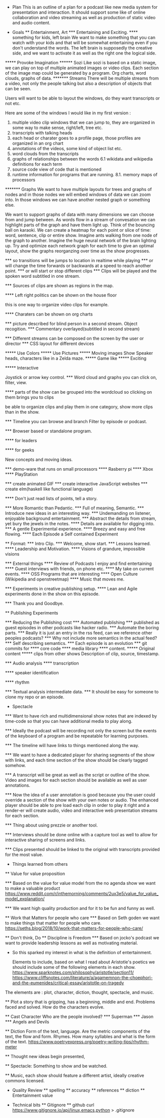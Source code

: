 * Plan
This is an outline of a plan for a podcast like new media system for presentation and interaction.
It should support some like of online collaboration and video streaming as well as production of static video and audio content.

* Goals
** Entertainment, Art
*** Entertaining and Exciting.
**** something for kids, left brain
We want to make something that you can watch with your kids and that will be somewhat entertaining even if you don't understand the words.
The left brain is supposedly the creative side, and we want to activate it as well as the right one the logical side.

***** Provoke Imagination
****** Sozi
Like sozi is based on a static image, we can play on top of multiple animated images or video clips.
Each section of the image map could be generated by a program. Org charts, word clouds, graphs of data.
******* Streams 
There will be multiple streams from a video, not only the people talking but also a description of objects that can be seen.

Users will want to be able to layout the windows, do they want transcripts or not etc. 

Here are some of the windows I would like in my first version :

1. multiple video clip windows that we can jump to, they are organized in some way to make sense, right/left, tree etc.
2. transcripts with talking heads
3. each head or charater goes to a profile page, those profiles are organized in an org chart
4. annotations of the videos, some kind of object list etc.
5. word clouds from the transcripts
6. graphs of relationships between the words
6.1 wikidata and wikipedia definitions for each term
7. source code view of code that is mentioned
8. runtime information for programs that are running.
8.1. memory maps of processors


******* Graphs 
We want to have multiple layouts for trees and graphs of nodes and in those nodes we will embed windows of data we can zoom into.
In those windows we can have another nested graph or something else. 

We want to support graphs of data with many dimensions we can choose from and jump between.
As words flow in a stream of convesation we can highlight parts of the graph and have them light up. 
Think of the bouncing ball on karaoki.
We can create a heatmap for each point or slice of time: word, sentence, clip or entire show.
Imagine ants walking from one node of the graph to another.
Imagine the huge neural network of the brain lighting up.
Try and optimize each network graph for each time to give an optimal layout,
show the graphs reorganzing over time as the show progresses. 

*** so transitions will be jumps to location in realtime while playing 
*** or will change the time forwards or backwards at a speed to reach another point.
*** or will start or stop different clips
*** Clips will be played and the spoken word subtitled in one stream.

*** Sources of clips are shown as regions in the map. 

**** Left right politics can be shown on the house floor

this is one way to organize video clips for example.

**** Charaters can be shown on org charts

*** picture described for blind person in a second stream. Object recogition.
*** Commentary overlayed(subtitled in second stream)

*** Different streams can be composed on the screen by the user or director
*** CSS layout for different devices

***** Use Colors
***** Use Pictures
***** Moving images
Show Speaker heads, characters like in a Zelda maze.
***** Game like
***** Exciting

***** Interactive

Joystick or arrow key control.
*** Word cloud and graphs you can click on, filter, view.

**** parts of the show can be grouped into the wordcloud so clicking on them brings you to clips

be able to organize clips and play them in one category, show more clips than in the show.

*** Timeline you can browse and branch
Filter by episode or podcast.

*** Browser based or standalone program.

**** for leaders

**** for geeks

New concepts and moving ideas.

*** demo-ware that runs on small processors 
**** Rasberry pi
**** Xbox
**** PlayStation

*** create animated GIF
*** create interactive JavaScript websites
*** create elm(haskell like functional language)

**** Don't just read lists of points, tell a story.

*** More Romantic than Pedantic.
*** Full of meaning, Semantic.
*** Introduce new ideas in an interesting way.
*** Undemanding on listener, enjoyable background entertainment.
*** Abstract the details from stream, yet bury the jewels in the notes.
**** Details are available for digging into.
*** A gentle Experimental experience.
**** Breezy and easy and free flowing.
**** Each Episode a Self contained Experiment

** Format:
*** Intro Clip.
*** Welcome, show start.
*** Lessons learned.
**** Leadership and Motivation.
**** Visions of grandure, impossible visions

*** External things
**** Review of Podcasts I enjoy and find entertaining
**** Guest interviews with friends, on phone etc.
**** My take on current events.
**** OSS Programs that are interesting
**** Open Culture (Wikipedia and openstreetmap)
**** Music that moves me.


*** Experiments in creative publishing setup.
**** Lean and Agile experiments done in the show on this episode.

*** Thank you and Goodbye.

** Publishing Experiments
 
*** Reducing the Publishing cost
*** Automated publishing
*** published as guest episodes in other podcasts like hacker radio.
*** Automate the boring parts.
*** Really it is just an entry in the rss feed, can we reference other peoples podcasts?
*** Why not include more semantics in the actual feed?
*** Self describing semantics.
*** Each episode is an evolution
***  git commits for 
**** core code
**** media library
**** content.
***** Original content 
***** clips from other shows
Description of clip, source, timestamp.

*** Audio analysis 
**** transcription

**** speaker identification

**** rhythm

*** Textual analysis intermediate data.
*** It should be easy for someone to clone my repo or an episode.

* Spectacle

***  Want to have rich and multidimensional show notes that are indexed by time-code so that you can have additional media to play along.

***  Ideally the podcast will be recording not only the screen but the events of the keyboard of a program and be repeatable for learning purposes.

***  The timeline will have links to things mentioned along the way.

***  We want to have a dedicated player for sharing segments of the show with links, and each time section of the show should be clearly tagged somehow.

***  A transcript will be great as well as the script or outline of the show. Video and images for each section should be available as well as user annotations.

***  Now the idea of a user annotation is good because you the user could override a section of the show with your own notes or audio. The enhanced player should be able to pre load each clip in order to play it right and a render-er will create audio, video and interactive web presentation streams for each section.

***  Thing about using prezzie or another tool.

***  Interviews should be done online with a capture tool as well to allow for interactive sharing of screens and links.

***  Clips presented should be linked to the original with transcripts provided for the most value.
	

* Things learned from others

** Value for value proposition

*** Based on the value for value model from the no agenda show we want to make a valuable product
https://www.reddit.com/r/inthemorning/comments/2ux3e5/value_for_value_model_explanation/

*** We want high quality production and for it to be fun and funny as well.

** Work that Matters for people who care
*** Based on Seth goden we want to make things that matter for people who care.
    https://seths.blog/2018/10/work-that-matters-for-people-who-care/

** Don't think, Do
** Discipline is Freedom
***   Based on jocko's podcast we want to provide leadership lessons as well as motivating material.

* So this sparked my interest in what is the definition of entertainment.

   Elements to include, based on what I read about Aristotle's poetics we should include some of the following elements in each show.
   https://www.sparknotes.com/philosophy/aristotle/section11/
   https://www.cliffsnotes.com/literature/a/agamemnon-the-choephori-and-the-eumenides/critical-essay/aristotle-on-tragedy

The elements are : plot, character, diction, thought, spectacle, and music.

** Plot
a story that is gripping, has a beginning, middle and end. Problems faced and solved. How do the characters evolve.

** Cast Character
Who are the people involved?
*** Superman
*** Jason
*** Angels and Devils

** Diction
Form of the text, language.
Are the metric components of the text, the flow and form. Rhymes.
How many syllables and what is the form of the text. 
https://www.poetryexpress.org/poetry-writing-tips/rhythm-meter

** Thought
new ideas begin presented, 

** Spectacle: Something to show and be watched.

** Music, each show should feature a different artist, ideally creative commons licensed.


* Quality Review
** spelling
** accuracy
** references
** diction
** Entertainment value

* Technical bits
** Gitignore
** github
curl https://www.gitignore.io/api/linux,emacs,python > .gitignore
